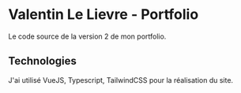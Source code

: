 # Valentin Le Lievre - Portfolio

Le code source de la version 2 de mon portfolio.

## Technologies

J'ai utilisé VueJS, Typescript, TailwindCSS pour la réalisation du site.